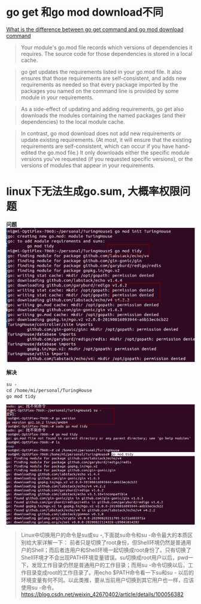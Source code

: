 <!--
 * @Author: your name
 * @Date: 2021-04-08 09:51:41
 * @LastEditTime: 2021-04-08 10:37:53
 * @LastEditors: Please set LastEditors
 * @Description: In User Settings Edit
 * @FilePath: /go_notes/docs/常见答疑.md
-->

# go get 和go mod download不同
[What is the difference between go get command and go mod download command](https://stackoverflow.com/questions/66356034/what-is-the-difference-between-go-get-command-and-go-mod-download-command)

> Your module's go.mod file records which versions of dependencies it requires. The source code for those dependencies is stored in a local cache.

>go get updates the requirements listed in your go.mod file. It also ensures that those requirements are self-consistent, and adds new requirements as needed so that every package imported by the packages you named on the command line is provided by some module in your requirements.

>As a side-effect of updating and adding requirements, go get also downloads the modules containing the named packages (and their dependencies) to the local module cache.

>In contrast, go mod download does not add new requirements or update existing requirements. (At most, it will ensure that the existing requirements are self-consistent, which can occur if you have hand-edited the go.mod file.) It only downloads either the specific module versions you've requested (if you requested specific versions), or the versions of modules that appear in your requirements.

# linux下无法生成go.sum, 大概率权限问题

<b>问题</b>
![](../assets/go_mod_tidy.png)

<b>解决</b>

```
su -
cd /home/mi/personal/TuringHouse
go mod tidy

```
![](../assets/su-.png)

> Linux中切换用户的命令是su或su -,下面就su命令和su -命令最大的本质区别给大家详解一下：
> 前者只是切换了root身份，但Shell环境仍然是普通用户的Shell；而后者连用户和Shell环境一起切换成root身份了。只有切换了Shell环境才不会出现PATH环境变量错误。su切换成root用户以后，pwd一下，发现工作目录仍然是普通用户的工作目录；而用su -命令切换以后，工作目录变成root的工作目录了。用echo $PATH命令看一下su和su - 以后的环境变量有何不同。以此类推，要从当前用户切换到其它用户也一样，应该使用su -命令。
> https://blog.csdn.net/weixin_42670402/article/details/100056382
